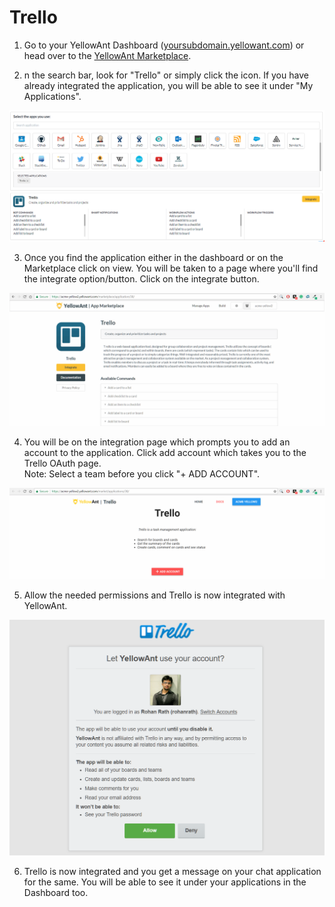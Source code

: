 # Trello

1. Go to your YellowAnt Dashboard \([yoursubdomain.yellowant.com](https://github.com/yellowanthq/yellowant-help-center/tree/bdad19066023aa6a8b667a1d6f05b72945b49759/yoursubdomain.yellowant.com)\) or head over to the [YellowAnt Marketplace](https://www.yellowant.com/marketplace).

2. n the search bar, look for "Trello" or simply click the icon. If you have already integrated the application, you will be able to see it under "My Applications".

![](../../.gitbook/assets/trello.PNG)

3. Once you find the application either in the dashboard or on the Marketplace click on view. You will be taken to a page where you'll find the integrate option/button. Click on the integrate button.  


![](../../.gitbook/assets/image%20%28190%29.png)

4. You will be on the integration page which prompts you to add an account to the application. Click add account which takes you to the Trello OAuth page.  
Note: Select a team before you click "+ ADD ACCOUNT".  


![](../../.gitbook/assets/image%20%28156%29.png)

5. Allow the needed permissions and Trello is now integrated with YellowAnt.  


![](../../.gitbook/assets/image%20%28114%29.png)

6. Trello is now integrated and you get a message on your chat application for the same. You will be able to see it under your applications in the Dashboard too.

